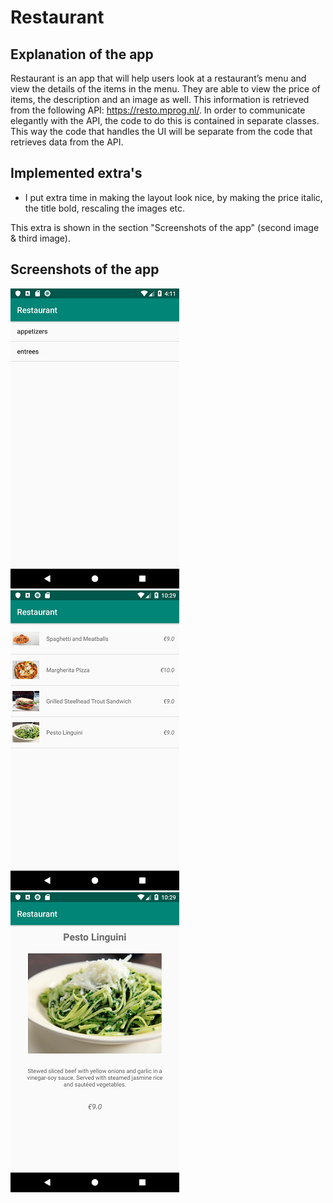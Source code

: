 # Restaurant

## Explanation of the app
Restaurant is an app that will help users look at a restaurant’s menu and view the details of the items in the menu. They are able to view the price of items, the description and an image as well. This information is retrieved from the following API: https://resto.mprog.nl/. In order to communicate elegantly with the API, the code to do this is contained in separate classes. This way the code that handles the UI will be separate from the code that retrieves data from the API.

## Implemented extra's
- I put extra time in making the layout look nice, by making the price italic, the title bold, rescaling the images etc.

This extra is shown in the section "Screenshots of the app" (second image & third image).

## Screenshots of the app
![](https://github.com/Huikie/Restaurant/blob/master/doc/categories.png)
![](https://github.com/Huikie/Restaurant/blob/master/doc/menu.png)
![](https://github.com/Huikie/Restaurant/blob/master/doc/detail.png)

